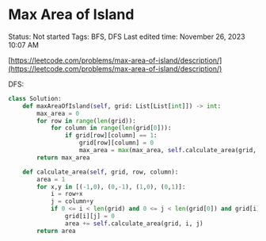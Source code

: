 # Max Area of Island

Status: Not started
Tags: BFS, DFS
Last edited time: November 26, 2023 10:07 AM

[https://leetcode.com/problems/max-area-of-island/description/](https://leetcode.com/problems/max-area-of-island/description/)

DFS:

```python
class Solution:
    def maxAreaOfIsland(self, grid: List[List[int]]) -> int:
        max_area = 0
        for row in range(len(grid)):
            for column in range(len(grid[0])):
                if grid[row][column] == 1:
                    grid[row][column] = 0
                    max_area = max(max_area, self.calculate_area(grid, row, column))
        return max_area

    def calculate_area(self, grid, row, column):
        area = 1
        for x,y in [(-1,0), (0,-1), (1,0), (0,1)]:
            i = row+x
            j = column+y
            if 0 <= i < len(grid) and 0 <= j < len(grid[0]) and grid[i][j] == 1:
                grid[i][j] = 0
                area += self.calculate_area(grid, i, j)
        return area
```